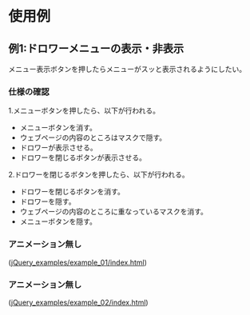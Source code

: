# 使用例

## 例1:ドロワーメニューの表示・非表示

メニュー表示ボタンを押したらメニューがスッと表示されるようにしたい。

### 仕様の確認

1.メニューボタンを押したら、以下が行われる。
- メニューボタンを消す。
- ウェブページの内容のところはマスクで隠す。
- ドロワーが表示させる。
- ドロワーを閉じるボタンが表示させる。

2.ドロワーを閉じるボタンを押したら、以下が行われる。
- ドロワーを閉じるボタンを消す。
- ドロワーを隠す。
- ウェブページの内容のところに重なっているマスクを消す。
- メニューボタンを隠す。

### アニメーション無し

([jQuery_examples/example_01/index.html](jQuery_examples/example_01/index.html))

### アニメーション無し

([jQuery_examples/example_02/index.html](jQuery_examples/example_02/index.html))